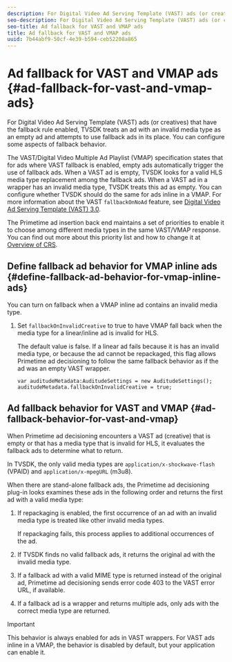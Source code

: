 ```yaml
---
description: For Digital Video Ad Serving Template (VAST) ads (or creatives) that have the fallback rule enabled, TVSDK treats an ad with an invalid media type as an empty ad and attempts to use fallback ads in its place. You can configure some aspects of fallback behavior.
seo-description: For Digital Video Ad Serving Template (VAST) ads (or creatives) that have the fallback rule enabled, TVSDK treats an ad with an invalid media type as an empty ad and attempts to use fallback ads in its place. You can configure some aspects of fallback behavior.
seo-title: Ad fallback for VAST and VMAP ads
title: Ad fallback for VAST and VMAP ads
uuid: 7b44abf9-50cf-4e39-b594-ceb52208a865
---
```


# Ad fallback for VAST and VMAP ads {#ad-fallback-for-vast-and-vmap-ads}

For Digital Video Ad Serving Template (VAST) ads (or creatives) that have the fallback rule enabled, TVSDK treats an ad with an invalid media type as an empty ad and attempts to use fallback ads in its place. You can configure some aspects of fallback behavior.

The VAST/Digital Video Multiple Ad Playlist (VMAP) specification states that for ads where VAST fallback is enabled, empty ads automatically trigger the use of fallback ads. When a VAST ad is empty, TVSDK looks for a valid HLS media type replacement among the fallback ads. When a VAST ad in a wrapper has an invalid media type, TVSDK treats this ad as empty. You can configure whether TVSDK should do the same for ads inline in a VMAP. For more information about the VAST `fallbackOnNoAd` feature, see [Digital Video Ad Serving Template (VAST) 3.0](https://www.iab.net/guidelines/508676/digitalvideo/vsuite/vast).

The Primetime ad insertion back end maintains a set of priorities to enable it to choose among different media types in the same VAST/VMAP response. You can find out more about this priority list and how to change it at [Overview of CRS](../../../../dynamic-ad-insertion/creative-repackaging-service/crs-overview.md).

## Define fallback ad behavior for VMAP inline ads {#define-fallback-ad-behavior-for-vmap-inline-ads}

You can turn on fallback when a VMAP inline ad contains an invalid media type.

1. Set `fallbackOnInvalidCreative` to true to have VMAP fall back when the media type for a linear/inline ad is invalid for HLS.

   The default value is false. If a linear ad fails because it is has an invalid media type, or because the ad cannot be repackaged, this flag allows Primetime ad decisioning to follow the same fallback behavior as if the ad was an empty VAST wrapper.

   ```
   var auditudeMetadata:AuditudeSettings = new AuditudeSettings(); 
   auditudeMetadata.fallbackOnInvalidCreative = true;
   ```

## Ad fallback behavior for VAST and VMAP {#ad-fallback-behavior-for-vast-and-vmap}

When Primetime ad decisioning encounters a VAST ad (creative) that is empty or that has a media type that is invalid for HLS, it evaluates the fallback ads to determine what to return.

<!--<a id="section_9F60AF00CE9645848EAAF8C06A9E426B"></a>-->

In TVSDK, the only valid media types are `application/x-shockwave-flash` (VPAID) and `application/x-mpegURL` (m3u8).

When there are stand-alone fallback ads, the Primetime ad decisioning plug-in looks examines these ads in the following order and returns the first ad with a valid media type:

1. If repackaging is enabled, the first occurrence of an ad with an invalid media type is treated like other invalid media types.

   If repackaging fails, this process applies to additional occurrences of the ad. 
1. If TVSDK finds no valid fallback ads, it returns the original ad with the invalid media type. 
1. If a fallback ad with a valid MIME type is returned instead of the original ad, Primetime ad decisioning sends error code 403 to the VAST error URL, if available. 
1. If a fallback ad is a wrapper and returns multiple ads, only ads with the correct media type are returned.

>[!IMPORTANT]
>
>This behavior is always enabled for ads in VAST wrappers. For VAST ads inline in a VMAP, the behavior is disabled by default, but your application can enable it.